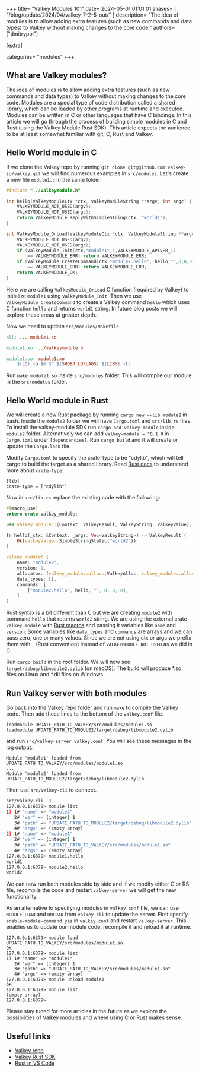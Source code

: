 +++
title=  "Valkey Modules 101"
date= 2024-05-01 01:01:01
aliases= [
    "/blog/update/2024/04/valkey-7-2-5-out/"
]
description= "The idea of modules is to allow adding extra features (such as new commands and data types) to Valkey without making changes to the core code."
authors= ["dmitrypol"]

[extra]

categories= "modules"
+++

## What are Valkey modules?  

The idea of modules is to allow adding extra features (such as new commands and data types) to Valkey without making changes to the core code.
Modules are a special type of code distribution called a shared library, which can be loaded by other programs at runtime and executed.
Modules can be written in C or other languages that have C bindings.
In this article we will go through the process of building simple modules in C and Rust (using the Valkey Module Rust SDK).
This article expects the audience to be at least somewhat familiar with git, C, Rust and Valkey.

## Hello World module in C

If we clone the Valkey repo by running `git clone git@github.com:valkey-io/valkey.git` we will find numerous examples in `src/modules`.
Let's create a new file `module1.c` in the same folder.

```c
#include "../valkeymodule.h"

int hello(ValkeyModuleCtx *ctx, ValkeyModuleString **argv, int argc) {
    VALKEYMODULE_NOT_USED(argv);
    VALKEYMODULE_NOT_USED(argc);
    return ValkeyModule_ReplyWithSimpleString(ctx, "world1");
}

int ValkeyModule_OnLoad(ValkeyModuleCtx *ctx, ValkeyModuleString **argv, int argc) {
    VALKEYMODULE_NOT_USED(argv);
    VALKEYMODULE_NOT_USED(argc);
    if (ValkeyModule_Init(ctx,"module1",1,VALKEYMODULE_APIVER_1) 
        == VALKEYMODULE_ERR) return VALKEYMODULE_ERR;
    if (ValkeyModule_CreateCommand(ctx,"module1.hello", hello,"",0,0,0) 
        == VALKEYMODULE_ERR) return VALKEYMODULE_ERR;
    return VALKEYMODULE_OK;
}
```

Here we are calling `ValkeyModule_OnLoad` C function (required by Valkey) to initialize `module1` using `ValkeyModule_Init`.
Then we use `ValkeyModule_CreateCommand` to create a Valkey command `hello` which uses C function `hello` and returns `world1` string.
In future blog posts we will explore these areas at greater depth.

Now we need to update `src/modules/Makefile`

```makefile
all: ... module1.so

module1.xo: ../valkeymodule.h

module1.so: module1.xo
	$(LD) -o $@ $^ $(SHOBJ_LDFLAGS) $(LIBS) -lc
```

Run `make module1.so` inside `src/modules` folder.
This will compile our module in the `src/modules` folder.

## Hello World module in Rust

We will create a new Rust package by running `cargo new --lib module2` in bash.
Inside the `module2` folder we will have `Cargo.toml` and `src/lib.rs` files.
To install the valkey-module SDK run `cargo add valkey-module` inside `module2` folder.
Alternatively we can add `valkey-module = "0.1.0` in `Cargo.toml` under `[dependencies]`.
Run `cargo build` and it will create or update the `Cargo.lock` file.

Modify `Cargo.toml` to specify the crate-type to be "cdylib", which will tell cargo to build the target as a shared library.
Read [Rust docs](https://doc.rust-lang.org/reference/linkage.html) to understand more about `crate-type`.

```
[lib]
crate-type = ["cdylib"]
```

Now in `src/lib.rs` replace the existing code with the following:

```rust
#[macro_use]
extern crate valkey_module;

use valkey_module::{Context, ValkeyResult, ValkeyString, ValkeyValue};

fn hello(_ctx: &Context, _args: Vec<ValkeyString>) -> ValkeyResult {
    Ok(ValkeyValue::SimpleStringStatic("world2"))
}

valkey_module! {
    name: "module2",
    version: 1,
    allocator: (valkey_module::alloc::ValkeyAlloc, valkey_module::alloc::ValkeyAlloc),
    data_types: [],
    commands: [
        ["module2.hello", hello, "", 0, 0, 0],
    ]
}
```

Rust syntax is a bit different than C but we are creating `module2` with command `hello` that returns `world2` string.
We are using the external crate `valkey_module` with [Rust macros](https://doc.rust-lang.org/book/ch19-06-macros.html) and passing it variables like `name` and `version`.
Some variables like `data_types` and `commands` are arrays and we can pass zero, one or many values.
Since we are not using ctx or args we prefix them with `_` (Rust convention) instead of `VALKEYMODULE_NOT_USED` as we did in C.

Run `cargo build` in the root folder.
We will now see `target/debug/libmodule2.dylib` (on macOS).
The build will produce *.so files on Linux and *.dll files on Windows.


## Run Valkey server with both modules

Go back into the Valkey repo folder and run `make` to compile the Valkey code.
Then add these lines to the bottom of the `valkey.conf` file.

```
loadmodule UPDATE_PATH_TO_VALKEY/src/modules/module1.so
loadmodule UPDATE_PATH_TO_MODULE2/target/debug/libmodule2.dylib
```

and run `src/valkey-server valkey.conf`.
You will see these messages in the log output.

```
Module 'module1' loaded from UPDATE_PATH_TO_VALKEY/src/modules/module1.so
...
Module 'module2' loaded from UPDATE_PATH_TO_MODULE2/target/debug/libmodule2.dylib
```

Then use `src/valkey-cli` to connect.

```bash
src/valkey-cli -3
127.0.0.1:6379> module list
1) 1# "name" => "module2"
   2# "ver" => (integer) 1
   3# "path" => "UPDATE_PATH_TO_MODULE2/target/debug/libmodule2.dylib"
   4# "args" => (empty array)
2) 1# "name" => "module1"
   2# "ver" => (integer) 1
   3# "path" => "UPDATE_PATH_TO_VALKEY/src/modules/module1.so"
   4# "args" => (empty array)
127.0.0.1:6379> module1.hello
world1
127.0.0.1:6379> module2.hello
world2
```

We can now run both modules side by side and if we modify either C or RS file, recompile the code and restart `valkey-server` we will get the new functionality.

As an alternative to specifying modules in `valkey.conf` file, we can use `MODULE LOAD` and `UNLOAD` from `valkey-cli` to update the server.
First specify `enable-module-command yes` in `valkey.conf` and restart `valkey-server`.
This enables us to update our module code, recompile it and reload it at runtime.

```
127.0.0.1:6379> module load UPDATE_PATH_TO_VALKEY/src/modules/module1.so
OK
127.0.0.1:6379> module list
1) 1# "name" => "module1"
   2# "ver" => (integer) 1
   3# "path" => "UPDATE_PATH_TO_VALKEY/src/modules/module1.so"
   4# "args" => (empty array)
127.0.0.1:6379> module unload module1
OK
127.0.0.1:6379> module list
(empty array)
127.0.0.1:6379> 
```

Please stay tuned for more articles in the future as we explore the possibilities of Valkey modules and where using C or Rust makes sense.

## Useful links

* [Valkey repo](https://github.com/valkey-io/valkey)
* [Valkey Rust SDK](https://github.com/valkey-io/valkeymodule-rs)
* [Rust in VS Code](https://code.visualstudio.com/docs/languages/rust)